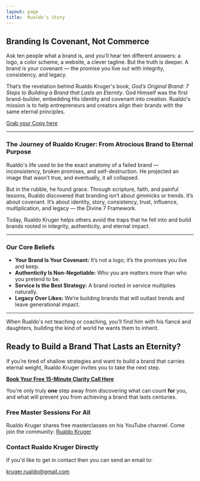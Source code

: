 ```yaml
---
layout: page
title:  Rualdo's Story
---
```


## Branding Is Covenant, Not Commerce

Ask ten people what a brand is, and you’ll hear ten different answers: a logo, a color scheme, a website, a clever tagline. But the truth is deeper. A brand is your covenant — the promise you live out with integrity, consistency, and legacy. 

That’s the revelation behind Rualdo Kruger's book, *God’s Original Brand: 7 Steps to Building a Brand that Lasts an Eternity*. God Himself was the first brand-builder, embedding His identity and covenant into creation. Rualdo's mission is to help entrepreneurs and creators align their brands with the same eternal principles.

[Grab your Copy here](https://kindledirectpublising.com/yourlink)

---

### The Journey of Rualdo Kruger: From Atrocious Brand to Eternal Purpose

Rualdo's life used to be the exact anatomy of a failed brand — inconsistency, broken promises, and self-destruction. He projected an image that wasn’t true, and eventually, it all collapsed.  

But in the rubble, he found grace. Through scripture, faith, and painful lessons, Rualdo discovered that branding isn’t about gimmicks or trends. It’s about covenant. It’s about identity, story, consistency, trust, influence, multiplication, and legacy — the Divine 7 Framework.  

Today, Rualdo Kruger helps others avoid the traps that he fell into and build brands rooted in integrity, authenticity, and eternal impact.

---

### Our Core Beliefs

* **Your Brand Is Your Covenant:** It’s not a logo; it’s the promises you live and keep.  
* **Authenticity Is Non-Negotiable:** Who you are matters more than who you pretend to be.  
* **Service Is the Best Strategy:** A brand rooted in service multiplies naturally.  
* **Legacy Over Likes:** We’re building brands that will outlast trends and leave generational impact.  

---

When Rualdo's not teaching or coaching, you’ll find him with his fiancé and daughters, building the kind of world he wants them to inherit.

## Ready to Build a Brand That Lasts an Eternity?

If you’re tired of shallow strategies and want to build a brand that carries eternal weight, Rualdo Kruger invites you to take the next step.

**[Book Your Free 15-Minute Clarity Call Here](https://calendly.com/kruger-rualdo/30min)**

You're only truly **one** step away from discovering what can count **for** you, and what will prevent you from achieving a brand that lasts centuries.

### Free Master Sessions For All

Rualdo Kruger shares free masterclasses on his YouTube channel. Come join the community: [Rualdo Kruger](https://www.youtube.com/@Rualdo_Kruger)

### Contact Rualdo Kruger Directly

If you'd like to get in contact then you can send an email to:

[kruger.rualdo@gmail.com](mailto:kruger.rualdo@gmail.com)
